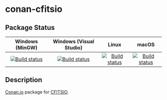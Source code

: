 # conan-cfitsio

## Package Status

| Windows (MinGW) | Windows (Visual Studio) | Linux | macOS |
|:---------------:|:-----------------------:|:-----:|:-----:|
|[![Build status](https://ci.appveyor.com/api/projects/status/g1g5h53uswrk8d5l/branch/testing%2F3.490?svg=true)](https://ci.appveyor.com/project/SpaceIm/conan-cfitsio)|[![Build status](https://github.com/SpaceIm/conan-cfitsio/workflows/.github/workflows/windows.yml/badge.svg?branch=testing%2F3.490)](https://github.com/SpaceIm/conan-cfitsio/actions/workflows/windows.yml?query=branch%3Atesting%2F3.490)|[![Build status](https://github.com/SpaceIm/conan-cfitsio/workflows/.github/workflows/linux.yml/badge.svg?branch=testing%2F3.490)](https://github.com/SpaceIm/conan-cfitsio/actions/workflows/linux.yml?query=branch%3Atesting%2F3.490)|[![Build status](https://github.com/SpaceIm/conan-cfitsio/workflows/.github/workflows/macos.yml/badge.svg?branch=testing%2F3.490)](https://github.com/SpaceIm/conan-cfitsio/actions/workflows/macos.yml?query=branch%3Atesting%2F3.490)|

## Description

[Conan.io](https://conan.io) package for [CFITSIO](https://heasarc.gsfc.nasa.gov/fitsio/).
